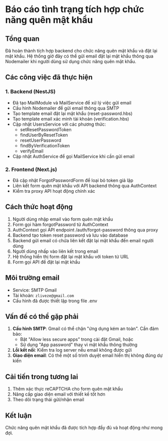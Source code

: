 # Báo cáo tình trạng tích hợp chức năng quên mật khẩu

## Tổng quan
Đã hoàn thành tích hợp backend cho chức năng quên mật khẩu và đặt lại mật khẩu. Hệ thống giờ đây có thể gửi email đặt lại mật khẩu thông qua Nodemailer khi người dùng sử dụng chức năng quên mật khẩu.

## Các công việc đã thực hiện

### 1. Backend (NestJS)
- Đã tạo MailModule và MailService để xử lý việc gửi email
- Cấu hình Nodemailer để gửi email thông qua SMTP
- Tạo template email đặt lại mật khẩu (reset-password.hbs)
- Tạo template email xác minh tài khoản (verification.hbs)
- Cập nhật UsersService với các phương thức:
  - setResetPasswordToken
  - findUserByResetToken
  - resetUserPassword
  - findByVerificationToken
  - verifyEmail
- Cập nhật AuthService để gọi MailService khi cần gửi email

### 2. Frontend (Next.js)
- Đã cập nhật ForgotPasswordForm để loại bỏ token giả lập
- Liên kết form quên mật khẩu với API backend thông qua AuthContext
- Kiểm tra proxy API hoạt động chính xác

## Cách thức hoạt động
1. Người dùng nhập email vào form quên mật khẩu
2. Form gọi hàm forgotPassword từ AuthContext
3. AuthContext gọi API endpoint /auth/forgot-password thông qua proxy
4. Backend tạo token reset password và lưu vào database
5. Backend gửi email có chứa liên kết đặt lại mật khẩu đến email người dùng
6. Người dùng nhấp vào liên kết trong email
7. Hệ thống hiển thị form đặt lại mật khẩu với token từ URL
8. Form gọi API để đặt lại mật khẩu

## Môi trường email
- Service: SMTP Gmail
- Tài khoản: `zliveze@gmail.com`
- Cấu hình đã được thiết lập trong file .env

## Vấn đề có thể gặp phải
1. **Cấu hình SMTP**: Gmail có thể chặn "ứng dụng kém an toàn". Cần đảm bảo:
   - Bật "Allow less secure apps" trong cài đặt Gmail, hoặc
   - Sử dụng "App password" thay vì mật khẩu thông thường
2. **Lỗi kết nối**: Kiểm tra log server nếu email không được gửi
3. **Giao diện email**: Có thể một số trình duyệt email hiển thị không đúng dự kiến

## Cải tiến trong tương lai
1. Thêm xác thực reCAPTCHA cho form quên mật khẩu
2. Nâng cấp giao diện email với thiết kế tốt hơn
3. Theo dõi trạng thái gửi/nhận email

## Kết luận
Chức năng quên mật khẩu đã được tích hợp đầy đủ và hoạt động như mong đợi. 